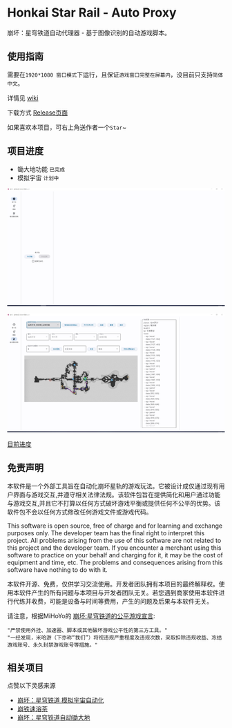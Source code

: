 # Honkai Star Rail - Auto Proxy
崩坏：星穹铁道自动代理器 - 基于图像识别的自动游戏脚本。

## 使用指南
需要在```1920*1080 窗口模式```下运行，且保证```游戏窗口完整在屏幕内```，没目前只支持```简体中文```。

详情见 [wiki](https://github.com/DoctorReid/StarRailAutoProxy/wiki)

下载方式 [Release页面](https://github.com/DoctorReid/StarRailAutoProxy/releases)

如果喜欢本项目，可右上角送作者一个```Star```~

## 项目进度

- 锄大地功能 ```已完成```
- 模拟宇宙 ```计划中```

![锄大地](https://github.com/DoctorReid/StarRailAutoProxy/blob/main/.github/wiki/%E9%94%84%E5%A4%A7%E5%9C%B0.png)

![锄地线路录制](https://github.com/DoctorReid/StarRailAutoProxy/blob/main/.github/wiki/%E8%B7%AF%E7%BA%BF%E5%BD%95%E5%88%B6.png)

[目前进度](https://github.com/DoctorReid/StarRailProxy/milestone/3)

## 免责声明
本软件是一个外部工具旨在自动化崩坏星轨的游戏玩法。它被设计成仅通过现有用户界面与游戏交互,并遵守相关法律法规。该软件包旨在提供简化和用户通过功能与游戏交互,并且它不打算以任何方式破坏游戏平衡或提供任何不公平的优势。该软件包不会以任何方式修改任何游戏文件或游戏代码。

This software is open source, free of charge and for learning and exchange purposes only. The developer team has the final right to interpret this project. All problems arising from the use of this software are not related to this project and the developer team. If you encounter a merchant using this software to practice on your behalf and charging for it, it may be the cost of equipment and time, etc. The problems and consequences arising from this software have nothing to do with it.

本软件开源、免费，仅供学习交流使用。开发者团队拥有本项目的最终解释权。使用本软件产生的所有问题与本项目与开发者团队无关。若您遇到商家使用本软件进行代练并收费，可能是设备与时间等费用，产生的问题及后果与本软件无关。


请注意，根据MiHoYo的 [崩坏:星穹铁道的公平游戏宣言]([https://hsr.hoyoverse.com/en-us/news/111244](https://sr.mihoyo.com/news/111246?nav=news&type=notice)):

    "严禁使用外挂、加速器、脚本或其他破坏游戏公平性的第三方工具。"
    "一经发现，米哈游（下亦称“我们”）将视违规严重程度及违规次数，采取扣除违规收益、冻结游戏账号、永久封禁游戏账号等措施。"

## 相关项目
点赞以下灵感来源
- [崩坏：星穹铁道 模拟宇宙自动化](https://github.com/CHNZYX/Auto_Simulated_Universe)
- [崩铁速溶茶](https://github.com/LmeSzinc/StarRailCopilot)
- [崩坏：星穹铁道自动锄大地](https://github.com/Starry-Wind/StarRailAssistant)

